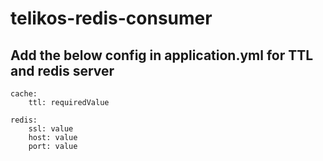 # telikos-redis-consumer

## Add the below config in application.yml for TTL and redis server
	
	cache:
		ttl: requiredValue
	
	redis:
		ssl: value
		host: value
		port: value
	
